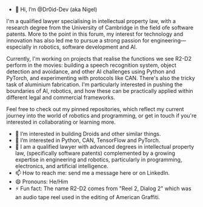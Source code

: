 - 👋 Hi, I’m @Dr0id-Dev (aka Nigel)

I'm a qualified lawyer specialising in intellectual property law, with a research degree from the University of Cambridge in the field ofe software patents. More to the point in this forum, my interest for technology and innovation has also led me to pursue a strong passion for engineering—especially in robotics, software development and AI.

Currently,  I'm working on projects that realise the functions we see R2-D2 perform in the movies: building a speech recognition system, object detection and avoidance, and other AI challenges using Python and PyTorch, and experimenting with protocols like CAN. There's also the tricky task of aluminium fabrication. I'm particularly interested in pushing the boundaries of AI, robotics, and how these can be practically applied within different legal and commercial frameworks.

Feel free to check out my pinned repositories, which reflect my current journey into the world of robotics and programming, or get in touch if you're interested in collaborating or learning more.

- 👀 I’m interested in building Droids and other similar things.
- 🌱 I’m interested in Python, CAN, TensorFlow and PyTorch. 
- 👀 I am a qualified lawyer with advanced degrees in intellectual property law, (specifically software patents) complemented by a growing expertise in engineering and robotics, particularly in programming, electronics, and artificial intelligence.
- 📫 How to reach me: send me a message here or on LinkedIn.
- 😄 Pronouns: He/Him
- ⚡ Fun fact: The name R2-D2 comes from "Reel 2, Dialog 2" which was an audio tape reel used in the editing of American Graffiti. 

<!---
Dr0id-Dev/Dr0id-Dev is a ✨ special ✨ repository because its `README.md` (this file) appears on your GitHub profile.
You can click the Preview link to take a look at your changes.
--->

